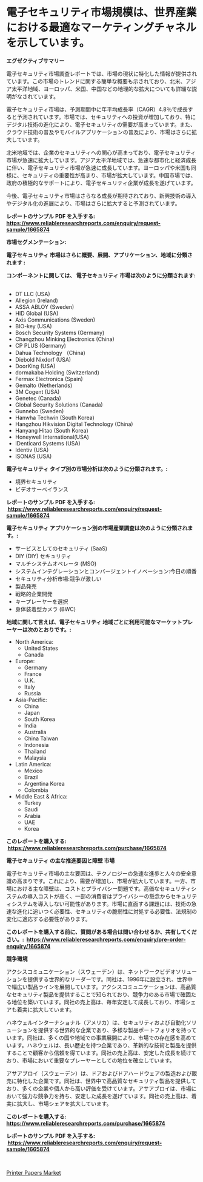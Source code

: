 <p><h1>電子セキュリティ市場規模は、世界産業における最適なマーケティングチャネルを示しています。</h1></p><p><strong>エグゼクティブサマリー</strong></p>
<p><p>電子セキュリティ市場調査レポートでは、市場の現状に特化した情報が提供されています。この市場のトレンドに関する簡単な概要も示されており、北米、アジア太平洋地域、ヨーロッパ、米国、中国などの地理的な拡大についても詳細な説明がなされています。</p><p>電子セキュリティ市場は、予測期間中に年平均成長率（CAGR）4.8％で成長すると予測されています。市場では、セキュリティへの投資が増加しており、特にデジタル技術の進化により、電子セキュリティの需要が高まっています。また、クラウド技術の普及やモバイルアプリケーションの普及により、市場はさらに拡大しています。</p><p>北米地域では、企業のセキュリティへの関心が高まっており、電子セキュリティ市場が急速に拡大しています。アジア太平洋地域では、急速な都市化と経済成長に伴い、電子セキュリティ市場が急速に成長しています。ヨーロッパや米国も同様に、セキュリティの重要性が高まり、市場が拡大しています。中国市場では、政府の積極的なサポートにより、電子セキュリティ企業が成長を遂げています。</p><p>今後、電子セキュリティ市場はさらなる成長が期待されており、新興技術の導入やデジタル化の進展により、市場はさらに拡大すると予測されています。</p></p>
<p><strong>レポートのサンプル PDF を入手する: <a href="https://www.reliableresearchreports.com/enquiry/request-sample/1665874">https://www.reliableresearchreports.com/enquiry/request-sample/1665874</a></strong></p>
<p><strong>市場セグメンテーション:</strong></p>
<p><strong> 電子セキュリティ 市場はさらに概要、展開、アプリケーション、地域に分類されます :</strong></p>
<p><strong>コンポーネントに関しては、 電子セキュリティ 市場は次のように分類されます: &nbsp;</strong></p>
<p><ul><li>DT LLC (USA)</li><li>Allegion (Ireland)</li><li>ASSA ABLOY (Sweden)</li><li>HID Global (USA)</li><li>Axis Communications (Sweden)</li><li>BIO-key (USA)</li><li>Bosch Security Systems (Germany)</li><li>Changzhou Minking Electronics (China)</li><li>CP PLUS (Germany)</li><li>Dahua Technology （China)</li><li>Diebold Nixdorf (USA)</li><li>DoorKing (USA)</li><li>dormakaba Holding (Switzerland)</li><li>Fermax Electronica (Spain)</li><li>Gemalto (Netherlands)</li><li>3M Cogent (USA)</li><li>Genetec (Canada)</li><li>Global Security Solutions (Canada)</li><li>Gunnebo (Sweden)</li><li>Hanwha Techwin (South Korea)</li><li>Hangzhou Hikvision Digital Technology (China)</li><li>Hanyang Hitao (South Korea)</li><li>Honeywell International(USA)</li><li>IDenticard Systems (USA)</li><li>Identiv (USA)</li><li>ISONAS (USA)</li></ul></p>
<p><strong> 電子セキュリティ タイプ別の市場分析は次のように分類されます。:</strong></p>
<p><ul><li>境界セキュリティ</li><li>ビデオサーベイランス</li></ul></p>
<p><strong>レポートのサンプル PDF を入手する: &nbsp;<a href="https://www.reliableresearchreports.com/enquiry/request-sample/1665874">https://www.reliableresearchreports.com/enquiry/request-sample/1665874</a></strong></p>
<p><strong> 電子セキュリティ アプリケーション別の市場産業調査は次のように分類されます。:</strong></p>
<p><ul><li>サービスとしてのセキュリティ (SaaS)</li><li>DIY (DIY) セキュリティ</li><li>マルチシステムオペレータ (MSO)</li><li>システムインテグレーションとコンバージェントイノベーション:今日の順番</li><li>セキュリティ分析市場:競争が激しい</li><li>製品発売</li><li>戦略的企業開発</li><li>キープレーヤーを選択</li><li>身体装着型カメラ (BWC)</li></ul></p>
<p><strong>地域に関して言えば、電子セキュリティ 地域ごとに利用可能なマーケットプレーヤーは次のとおりです。:</strong></p>
<p><ul>
    <li>
        North America:
        <ul>
            <li>United States</li>
            <li>Canada</li>
        </ul>
    </li>
    <li>
        Europe:
        <ul>
            <li>Germany</li>
            <li>France</li>
            <li>U.K.</li>
            <li>Italy</li>
            <li>Russia</li>
        </ul>
    </li>
    <li>
        Asia-Pacific:
        <ul>
            <li>China</li>
            <li>Japan</li>
            <li>South Korea</li>
            <li>India</li>
            <li>Australia</li>
            <li>China Taiwan</li>
            <li>Indonesia</li>
            <li>Thailand</li>
            <li>Malaysia</li>
        </ul>
    </li>
    <li>
        Latin America:
        <ul>
            <li>Mexico</li>
            <li>Brazil</li>
            <li>Argentina Korea</li>
            <li>Colombia</li>
        </ul>
    </li>
    <li>
        Middle East & Africa:
        <ul>
            <li>Turkey</li>
            <li>Saudi</li>
            <li>Arabia</li>
            <li>UAE</li>
            <li>Korea</li>
        </ul>
    </li>
    </ul></p>
<p><strong>このレポートを購入する: &nbsp;<a href="https://www.reliableresearchreports.com/purchase/1665874">https://www.reliableresearchreports.com/purchase/1665874</a></strong></p>
<p><strong>電子セキュリティ の主な推進要因と障壁 市場</strong></p>
<p><p>電子セキュリティ市場の主な要因は、テクノロジーの急速な進歩と人々の安全意識の高まりです。これにより、需要が増加し、市場が拡大しています。一方、市場における主な障壁は、コストとプライバシー問題です。高価なセキュリティシステムの導入コストが高く、一部の消費者はプライバシーの懸念からセキュリティシステムを導入しない可能性があります。市場に直面する課題には、技術の急速な進化に追いつく必要性、セキュリティの脆弱性に対処する必要性、法規制の変化に適応する必要性があります。</p></p>
<p><strong>このレポートを購入する前に、質問がある場合は問い合わせるか、共有してください。:&nbsp; <a href="https://www.reliableresearchreports.com/enquiry/pre-order-enquiry/1665874">https://www.reliableresearchreports.com/enquiry/pre-order-enquiry/1665874</a></strong></p>
<p><strong>競争環境</strong></p>
<p><p>アクシスコミュニケーション（スウェーデン）は、ネットワークビデオソリューションを提供する世界的なリーダーです。同社は、1996年に設立され、世界中で幅広い製品ラインを展開しています。アクシスコミュニケーションは、高品質なセキュリティ製品を提供することで知られており、競争力のある市場で確固たる地位を築いています。同社の売上高は、毎年安定して成長しており、市場シェアも着実に拡大しています。</p><p>ハネウェルインターナショナル（アメリカ）は、セキュリティおよび自動化ソリューションを提供する世界的な企業であり、多様な製品ポートフォリオを持っています。同社は、多くの国や地域での事業展開により、市場での存在感を高めています。ハネウェルは、長い歴史を持つ企業であり、革新的な技術と製品を提供することで顧客から信頼を得ています。同社の売上高は、安定した成長を続けており、市場において重要なプレーヤーとしての地位を確立しています。</p><p>アサアブロイ（スウェーデン）は、ドアおよびドアハードウェアの製造および販売に特化した企業です。同社は、世界中で高品質なセキュリティ製品を提供しており、多くの企業や個人から高い評価を受けています。アサアブロイは、市場において強力な競争力を持ち、安定した成長を遂げています。同社の売上高は、着実に拡大し、市場シェアを拡大しています。</p></p>
<p><strong>このレポートを購入する: &nbsp; <a href="https://www.reliableresearchreports.com/purchase/1665874">https://www.reliableresearchreports.com/purchase/1665874</a></strong></p>
<p><strong>レポートのサンプル PDF を入手する: &nbsp;<a href="https://www.reliableresearchreports.com/enquiry/request-sample/1665874">https://www.reliableresearchreports.com/enquiry/request-sample/1665874</a></strong><strong></strong></p>
<p>&nbsp;</p>
<p><p><a href="https://chivalrous-flock-a86.notion.site/Printer-Papers-Market-Size-Evaluating-its-Market-Trends-Growth-and-Projections-2024-2031-a16794638d90490b8ec65e2dd0fd1e00">Printer Papers Market</a></p></p>